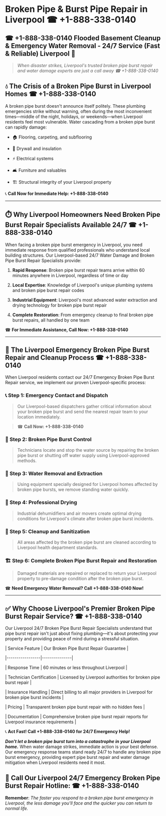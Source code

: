 # Broken Pipe & Burst Pipe Repair in Liverpool ☎ +1-888-338-0140  
## ☎ +1-888-338-0140 Flooded Basement Cleanup & Emergency Water Removal - 24/7 Service (Fast & Reliable) Liverpool 🚨  

> *When disaster strikes, Liverpool's trusted broken pipe burst repair and water damage experts are just a call away ☎ +1-888-338-0140*  

## 💧 The Crisis of a Broken Pipe Burst in Liverpool Homes ☎ +1-888-338-0140  

A broken pipe burst doesn't announce itself politely. These plumbing emergencies strike without warning, often during the most inconvenient times—middle of the night, holidays, or weekends—when Liverpool residents feel most vulnerable. Water cascading from a broken pipe burst can rapidly damage:  

* 🏠 Flooring, carpeting, and subflooring  
* 🧱 Drywall and insulation  
* ⚡ Electrical systems  
* 🛋️ Furniture and valuables  
* 🏗️ Structural integrity of your Liverpool property  

📞 **Call Now for Immediate Help: +1-888-338-0140**  

---  

## ⏱️ Why Liverpool Homeowners Need Broken Pipe Burst Repair Specialists Available 24/7 ☎ +1-888-338-0140  

When facing a broken pipe burst emergency in Liverpool, you need immediate response from qualified professionals who understand local building structures. Our Liverpool-based 24/7 Water Damage and Broken Pipe Burst Repair Specialists provide:  

1. **Rapid Response**: Broken pipe burst repair teams arrive within 60 minutes anywhere in Liverpool, regardless of time or day  
2. **Local Expertise**: Knowledge of Liverpool's unique plumbing systems and broken pipe burst repair codes  
3. **Industrial Equipment**: Liverpool's most advanced water extraction and drying technology for broken pipe burst repair  
4. **Complete Restoration**: From emergency cleanup to final broken pipe burst repairs, all handled by one team  

☎ **For Immediate Assistance, Call Now: +1-888-338-0140**  

---  

## 🔧 The Liverpool Emergency Broken Pipe Burst Repair and Cleanup Process ☎ +1-888-338-0140  

When Liverpool residents contact our 24/7 Emergency Broken Pipe Burst Repair service, we implement our proven Liverpool-specific process:  

### 📞 Step 1: Emergency Contact and Dispatch  
> Our Liverpool-based dispatchers gather critical information about your broken pipe burst and send the nearest repair team to your location immediately.  
> ☎ **Call Now: +1-888-338-0140**  

### 🚿 Step 2: Broken Pipe Burst Control  
> Technicians locate and stop the water source by repairing the broken pipe burst or shutting off water supply using Liverpool-approved methods.  

### 🌊 Step 3: Water Removal and Extraction  
> Using equipment specially designed for Liverpool homes affected by broken pipe bursts, we remove standing water quickly.  

### 💨 Step 4: Professional Drying  
> Industrial dehumidifiers and air movers create optimal drying conditions for Liverpool's climate after broken pipe burst incidents.  

### 🧼 Step 5: Cleanup and Sanitization  
> All areas affected by the broken pipe burst are cleaned according to Liverpool health department standards.  

### 🏗️ Step 6: Complete Broken Pipe Burst Repair and Restoration  
> Damaged materials are repaired or replaced to return your Liverpool property to pre-damage condition after the broken pipe burst.  

☎ **Need Emergency Water Removal? Call +1-888-338-0140 Now!**  

---  

## ✅ Why Choose Liverpool's Premier Broken Pipe Burst Repair Service? ☎ +1-888-338-0140  

Our Liverpool 24/7 Broken Pipe Burst Repair Specialists understand that pipe burst repair isn't just about fixing plumbing—it's about protecting your property and providing peace of mind during a stressful situation.  

| Service Feature | Our Broken Pipe Burst Repair Guarantee |  
|-----------------|---------------|  
| Response Time | 60 minutes or less throughout Liverpool |  
| Technician Certification | Licensed by Liverpool authorities for broken pipe burst repair |  
| Insurance Handling | Direct billing to all major providers in Liverpool for broken pipe burst incidents |  
| Pricing | Transparent broken pipe burst repair with no hidden fees |  
| Documentation | Comprehensive broken pipe burst repair reports for Liverpool insurance requirements |  

📞 **Act Fast! Call +1-888-338-0140 for 24/7 Emergency Help!**  

***Don't let a broken pipe burst turn into a catastrophe in your Liverpool home.*** When water damage strikes, immediate action is your best defense. Our emergency response teams stand ready 24/7 to handle any broken pipe burst emergency, providing expert pipe burst repair and water damage mitigation when Liverpool residents need it most.  

## 📱 Call Our Liverpool 24/7 Emergency Broken Pipe Burst Repair Hotline: ☎ +1-888-338-0140  

**Remember**: *The faster you respond to a broken pipe burst emergency in Liverpool, the less damage you'll face and the quicker you can return to normal life.*